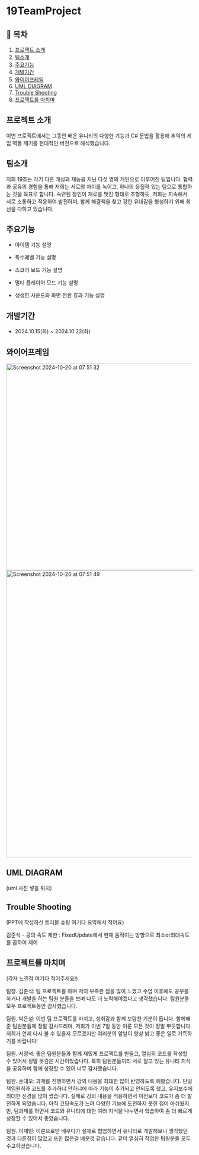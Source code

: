 # 19TeamProject

## 📖 목차
1. [프로젝트 소개](#프로젝트-소개)
2. [팀소개](#팀소개)
3. [주요기능](#주요기능)
4. [개발기간](#개발기간)
5. [와이어프레임](#와이어프레임)
6. [UML DIAGRAM](#uml-diagram)
7. [Trouble Shooting](#trouble-shooting)
8. [프로젝트를 마치며](#프로젝트를-마치며)
    
## 프로젝트 소개
이번 프로젝트에서는 그동안 배운 유니티의 다양한 기능과 C# 문법을 활용해 추억의 게임 벽돌 깨기를 현대적인 버전으로 해석했습니다.

## 팀소개
저희 19조는 각기 다른 개성과 재능을 지닌 다섯 명의 개인으로 이루어진 팀입니다. 협력과 공유의 경험을 통해 저희는 서로의 차이를 녹이고, 하나의 응집력 있는 팀으로 통합하는 것을 목표로 합니다. 숙련된 장인이 재료를 멋진 형태로 조형하듯, 저희는 지속해서 서로 소통하고 적응하여 발전하며, 함께 해결책을 찾고 강한 유대감을 형성하기 위해 최선을 다하고 있습니다.

## 주요기능

- 아이템
기능 설명

- 특수레벨
기능 설명

- 스코어 보드
기능 설명

- 멀티 플레이어 모드
기능 설명

- 생생한 사운드와 화면 전환 효과
기능 설명

## 개발기간
- 2024.10.15(화) ~ 2024.10.22(화)

## 와이어프레임
<img width="556" alt="Screenshot 2024-10-20 at 07 51 32" src="https://github.com/user-attachments/assets/ff0b0b7d-c782-4fd3-b884-d25aed019ea2">
<img width="772" alt="Screenshot 2024-10-20 at 07 51 49" src="https://github.com/user-attachments/assets/ad994364-8a0d-4183-9e15-c2d15432e18a">

## UML DIAGRAM
(uml 사진 넣을 위치)

## Trouble Shooting
(PPT에 작성하신 트러블 슈팅 여기다 요약해서 적어요)

김준식 - 공의 속도 제한 : FixedUpdate에서 현재 움직이는 방향으로 최소or최대속도를 곱하여 제어

## 프로젝트를 마치며
(각자 느낀점 여기다 적어주세요!)

팀장. 김준식: 팀 프로젝트를 하며 저의 부족한 점을 많이 느꼈고 수업 이후에도 공부를 하거나 개발을 하는 팀원 분들을 보며 나도 더 노력해야겠다고 생각했습니다. 팀원분들 모두 프로젝트동안 감사했습니다.

팀원. 박은설: 이번 팀 프로젝트를 마치고, 성취감과 함께 보람찬 기분이 듭니다. 함께해 준 팀원분들께 정말 감사드리며, 저희가 이번 7일 동안 이룬 모든 것이 정말 뿌듯합니다. 저희가 언제 다시 볼 수 있을지 모르겠지만 여러분의 앞날이 항상 밝고 좋은 일로 가득하기를 바랍니다!

팀원. 서영석: 좋은 팀원분들과 함께 재밌게 프로젝트를 만들고, 열심히 코드를 작성할 수 있어서 정말 뜻깊은 시간이었습니다. 특히 팀원분들끼리 서로 알고 있는 유니티 지식을 공유하며 함께 성장할 수 있어 너무 감사했습니다.

팀원. 손대오: 과제를 진행하면서 강의 내용을 최대한 많이 반영하도록 해봤습니다. 단일책임원칙과 코드를 추가하냐 안하냐에 따라 기능이 추가되고 안되도록 했고, 유지보수에 최대한 신경을 많이 썼습니다. 실제로 강의 내용을 적용하면서 이전보다 코드가 좀 더 발전하게 되었습니다. 아직 코딩속도가 느려 다양한 기능에 도전하지 못한 점이 아쉬웠지만, 팀과제를 하면서 코드와 유니티에 대한 여러 지식을 나누면서 학습하여 좀 더 빠르게 성장할 수 있어서 좋았습니다.

팀원. 이재민: 이론으로만 배우다가 실제로 협업하면서 유니티로 개발해보니 생각했던 것과 다른점이 많았고 또한 많은걸 배운것 같습니다. 같이 열심히 작업한 팀원분들 모두 수고하셨습니다.
